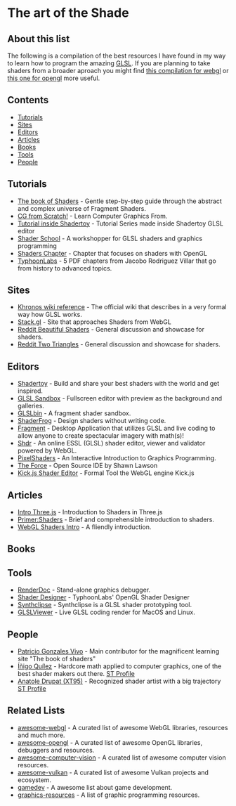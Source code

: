# The art of the Shade

## About this list
The following is a compilation of the best resources I have found in my way to learn how to program the amazing [GLSL](https://en.wikipedia.org/wiki/OpenGL_Shading_Language). If you are planning to take shaders from a broader aproach you might find [this compilation for webgl](https://github.com/sjfricke/awesome-webgl) or [this one for opengl](https://github.com/eug/awesome-opengl) more useful.

## Contents
* [Tutorials](#tutorials)
* [Sites](#sites)
* [Editors](#editors)
* [Articles](#articles)
* [Books](#books)
* [Tools](#tools)
* [People](#people)

## Tutorials
* [The book of Shaders](https://thebookofshaders.com/) - Gentle step-by-step guide through the abstract and complex universe of Fragment Shaders.
* [CG from Scratch!](http://www.scratchapixel.com/lessons/3d-basic-rendering/introduction-to-shading/) - Learn Computer Graphics From.
* [Tutorial inside Shadertoy](https://www.shadertoy.com/view/Md23DV) - Tutorial Series made inside Shadertoy GLSL editor
* [Shader School](https://github.com/stackgl/shader-school) - A workshopper for GLSL shaders and graphics programming
* [Shaders Chapter](http://antongerdelan.net/opengl/shaders.html) - Chapter that focuses on shaders with OpenGL
* [TyphoonLabs](https://www.opengl.org/sdk/docs/tutorials/TyphoonLabs/) - 5 PDF chapters from Jacobo Rodriguez Villar that go from history to advanced topics.

## Sites
* [Khronos wiki reference](https://www.khronos.org/opengl/wiki/OpenGL_Shading_Language) - The official wiki that describes in a very formal way how GLSL works.
* [Stack.gl](http://stack.gl/) - Site that approaches Shaders from WebGL
* [Reddit Beautiful Shaders](https://www.reddit.com/r/shaders/) - General discussion and showcase for shaders.
* [Reddit Two Triangles](https://www.reddit.com/r/twotriangles/) - General discussion and showcase for shaders.

## Editors
* [Shadertoy](http://shadertoy.com) - Build and share your best shaders with the world and get inspired.
* [GLSL Sandbox](http://glslsandbox.com) - Fullscreen editor with preview as the background and galleries.
* [GLSLbin](http://glslb.in) - A fragment shader sandbox.
* [ShaderFrog](https://shaderfrog.com/) - Design shaders without writing code.
* [Fragment](http://www.syedrezaali.com/store/fragment-osx-app) - Desktop Application that utilizes GLSL and live coding to allow anyone to create spectacular imagery with math(s)! 
* [Shdr](http://shdr.bkcore.com/) - An online ESSL (GLSL) shader editor, viewer and validator powered by WebGL.
* [PixelShaders](http://pixelshaders.com/) - An Interactive Introduction to Graphics Programming.
* [The Force](https://shawnlawson.github.io/The_Force/) - Open Source IDE by Shawn Lawson
* [Kick.js Shader Editor](http://www.kickjs.org/tool/shader_editor/shader_editor.html) - Formal Tool the WebGL engine Kick.js

## Articles
* [Intro Three.js](https://www.airtightinteractive.com/2013/02/intro-to-pixel-shaders-in-three-js/) - Introduction to Shaders in Three.js
* [Primer:Shaders](https://notes.underscorediscovery.com/shaders-a-primer/) - Brief and comprehensible introduction to shaders.
* [WebGL Shaders Intro](https://gamedevelopment.tutsplus.com/tutorials/getting-started-in-webgl-part-1-introduction-to-shaders--cms-26208) - A fliendly introduction.

## Books
## Tools
* [RenderDoc](https://renderdoc.org/builds) - Stand-alone graphics debugger.
* [Shader Designer](https://www.opengl.org/sdk/tools/ShaderDesigner/) - TyphoonLabs' OpenGL Shader Designer
* [Synthclipse](http://synthclipse.sourceforge.net/index.html) - Synthclipse is a GLSL shader prototyping tool.
* [GLSLViewer](https://github.com/patriciogonzalezvivo/glslViewer) - Live GLSL coding render for MacOS and Linux.

## People
* [Patricio Gonzales Vivo](http://patriciogonzalezvivo.com/) - Main contributor for the magnificent learning site "The book of shaders"
* [Íñigo Quílez](http://iquilezles.org/index.html) - Hardcore math applied to computer graphics, one of the best shader makers out there. [ST Profile](https://www.shadertoy.com/user/iq)
* [Anatole Drupat (XT95)](http://www.aduprat.com/) - Recognized shader artist with a big trajectory [ST Profile](https://www.shadertoy.com/user/XT95)

## Related Lists
* [awesome-webgl](https://github.com/sjfricke/awesome-webgl) - A curated list of awesome WebGL libraries, resources and much more.
* [awesome-opengl](https://github.com/eug/awesome-opengl) - A curated list of awesome OpenGL libraries, debuggers and resources.
* [awesome-computer-vision](https://github.com/jbhuang0604/awesome-computer-vision) - A curated list of awesome computer vision resources.
* [awesome-vulkan](https://github.com/vinjn/awesome-vulkan) - A curated list of awesome Vulkan projects and ecosystem.
* [gamedev](https://github.com/ellisonleao/magictools) - A awesome list about game development.
* [graphics-resources](https://github.com/mattdesl/graphics-resources) - A list of graphic programming resources.

